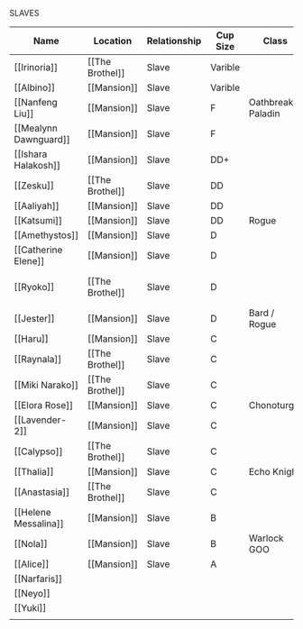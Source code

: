 SLAVES

| Name                  | Location        | Relationship | Cup Size | Class               | Level | Misc               |
| --------------------- | --------------- | ------------ | -------- | ------------------- | ----- | ------------------ |
| [[Irinoria]]          | [[The Brothel]] | Slave        | Varible  |                     |       |                    |
| [[Albino]]            | [[Mansion]]     | Slave        | Varible  |                     |       |                    |
| [[Nanfeng Liu]]       | [[Mansion]]     | Slave        | F        | Oathbreaker Paladin | 8     |                    |
| [[Mealynn Dawnguard]] | [[Mansion]]     | Slave        | F        |                     |       |                    |
| [[Ishara Halakosh]]   | [[Mansion]]     | Slave        | DD+      |                     |       |                    |
| [[Zesku]]             | [[The Brothel]] | Slave        | DD       |                     |       |                    |
| [[Aaliyah]]           | [[Mansion]]     | Slave        | DD       |                     |       |                    |
| [[Katsumi]]           | [[Mansion]]     | Slave        | DD       | Rogue               | 14    |                    |
| [[Amethystos]]        | [[Mansion]]     | Slave        | D        |                     |       |                    |
| [[Catherine Elene]]   | [[Mansion]]     | Slave        | D        |                     |       | Queen              |
| [[Ryoko]]             | [[The Brothel]] | Slave        | D        |                     |       | Young White Dragon |
| [[Jester]]            | [[Mansion]]     | Slave        | D        | Bard / Rogue        | 8/4   |                    |
| [[Haru]]              | [[Mansion]]     | Slave        | C        |                     |       |                    |
| [[Raynala]]           | [[The Brothel]] | Slave        | C        |                     |       |                    |
| [[Miki Narako]]       | [[The Brothel]] | Slave        | C        |                     |       |                    |
| [[Elora Rose]]        | [[Mansion]]     | Slave        | C        | Chonoturgy          | 10    |                    |
| [[Lavender-2]]        | [[Mansion]]     | Slave        | C        |                     |       |                    |
| [[Calypso]]           | [[The Brothel]] | Slave        | C        |                     |       |                    |
| [[Thalia]]            | [[Mansion]]     | Slave        | C        | Echo Knight         | 10    |                    |
| [[Anastasia]]         | [[The Brothel]] | Slave        | C        |                     |       |                    |
| [[Helene Messalina]]  | [[Mansion]]     | Slave        | B        |                     |       |                    |
| [[Nola]]              | [[Mansion]]     | Slave        | B        | Warlock GOO         | 6     |                    |
| [[Alice]]             | [[Mansion]]     | Slave        | A        |                     |       |                    |
| [[Narfaris]]          |                 |              |          |                     |       |                    |
| [[Neyo]]              |                 |              |          |                     |       |                    |
| [[Yuki]]              |                 |              |          |                     |       |                    |
|                       |                 |              |          |                     |       |                    |
